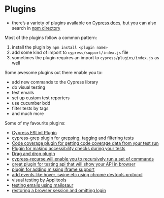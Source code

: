 # Plugins
- there’s a variety of plugins available on [Cypress docs](https://docs.cypress.io/plugins/directory), but you can also search in [npm directory](https://npmjs.com)

Most of the plugins follow a common pattern:

1. install the plugin by `npm install <plugin name>`
2. add some kind of import to `cypress/support/index.js` file
3. sometimes the plugin requires an import to `cypress/plugins/index.js` as well

Some awesome plugins out there enable you to:
- add new commands to the Cypress library
- do visual testing
- test emails
- set up custom test reporters
- use cucumber bdd
- filter tests by tags
- and much more

Some of my favourite plugins:
- [Cypress ESLint Plugin](https://github.com/cypress-io/eslint-plugin-cypress)
- [cypress-grep plugin for grepping, tagging and filtering tests](https://github.com/cypress-io/cypress-grep)
- [Code coverage plugin for getting code coverage data from your test run](https://github.com/cypress-io/code-coverage)
- [Plugin for making accessibility checks during your tests](https://github.com/component-driven/cypress-axe)
- [Drag and drop plugin](https://github.com/4teamwork/cypress-drag-drop)
- [cypress-recurse will enable you to recursively run a set of commands](https://github.com/bahmutov/cypress-recurse)
- [great plugin for testing api that will show your API in browser](https://github.com/bahmutov/cy-api)
- [plugin for adding missing iframe support](https://gitlab.com/kgroat/cypress-iframe)
- [add events like hover, swipe etc using chrome devtools protocol](https://github.com/dmtrKovalenko/cypress-real-events)
- [visual testing by Applitools](https://applitools.com/tutorials/cypress.html)
- [testing emails using mailosaur](https://github.com/mailosaur/cypress-mailosaur)
- [restoring a browser session and omitting login](https://github.com/bahmutov/cypress-data-session)